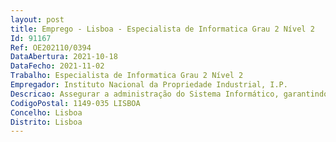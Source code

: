 ```yaml
--- 
layout: post
title: Emprego - Lisboa - Especialista de Informatica Grau 2 Nível 2
Id: 91167
Ref: OE202110/0394
DataAbertura: 2021-10-18
DataFecho: 2021-11-02
Trabalho: Especialista de Informatica Grau 2 Nível 2
Empregador: Instituto Nacional da Propriedade Industrial, I.P.
Descricao: Assegurar a administração do Sistema Informático, garantindo a boafuncionalidade do hardware e do software do INPI e participa na distribuição detarefas pelos colaboradores do Departamento de Sistemas Informáticos.Atividades  Garante, para cada colaborador do INPI, a definição do perfil deutilizador do sistema informático do INPI, cria e atribui os acessos às pastas, aosficheiros, ao correio eletrónico, às impressoras e, em articulação com o Técnicode Informática, à intranet, de acordo com o perfil de utilizador definido  Verificao espaço disponível no disco e a realização dos backups do Sistema Informático Verifica a boa funcionalidade das aplicações e dos equipamentos do SistemaInformático, analisa os problemas, procura resolvê los sempre que possível oupropõe, quando necessário, o seu encaminhamento para serviços técnicosexteriores  Realiza up grades no Sistema Informático  Controla o sistema desegurança do Sistema Informático, verificando a existência de ataques ecoordenando a realização de testes de intrusão e assegura o cumprimento daspolíticas de segurança  Participa na avaliação de necessidades de aquisição deserviços ou produtos informáticos para o INPI, procura soluções informáticaspara as mesmas, contacta com fornecedores e analisa propostas, elaboracadernos de requisitos ou pareceres técnicos necessários à aquisição de materialinformático e verifica o estado dos produtos ou serviços adquiridos  Elabora adocumentação técnica inerente ao funcionamento e à utilização dosequipamentos informáticos, redigindo instruções e procedimentos de trabalho Participa em reuniões, seminários e conferências internacionais no âmbito dosSistemas Informáticos da Propriedade Industrial  Colabora, em articulação com oChefe do Departamento de Sistemas Informáticos, na distribuição de tarefaspelos elementos da equipa.
CodigoPostal: 1149-035 LISBOA
Concelho: Lisboa
Distrito: Lisboa
--- 
```

